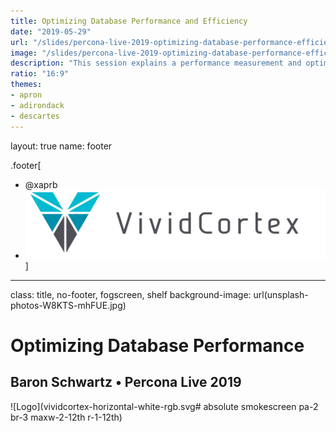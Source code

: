 ```yaml
---
title: Optimizing Database Performance and Efficiency
date: "2019-05-29"
url: "/slides/percona-live-2019-optimizing-database-performance-efficiency/"
image: "/slides/percona-live-2019-optimizing-database-performance-efficiency/thumbnail.jpg"
description: "This session explains a performance measurement and optimization process anyone can use to deliver results predictably, optimizing customer experience while freeing up compute resources and saving money."
ratio: "16:9"
themes:
- apron
- adirondack
- descartes
---
```

layout: true
name: footer

.footer[
- @xaprb
- ![logo](vividcortex-horizontal-web.svg)
]

---
class: title, no-footer, fogscreen, shelf
background-image: url(unsplash-photos-W8KTS-mhFUE.jpg)

# Optimizing Database Performance
## Baron Schwartz &bullet; Percona Live 2019

![Logo](vividcortex-horizontal-white-rgb.svg# absolute smokescreen pa-2 br-3 maxw-2-12th r-1-12th)
